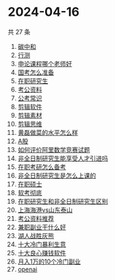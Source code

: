 # 2024-04-16

共 27 条

<!-- BEGIN ZHIHUSEARCH -->
<!-- 最后更新时间 Tue Apr 16 2024 18:07:57 GMT+0800 (China Standard Time) -->
1. [碳中和](https://www.zhihu.com/search?q=碳中和)
1. [行测](https://www.zhihu.com/search?q=行测)
1. [申论课程哪个老师好](https://www.zhihu.com/search?q=申论课程哪个老师好)
1. [国考怎么准备](https://www.zhihu.com/search?q=国考怎么准备)
1. [在职研究生](https://www.zhihu.com/search?q=在职研究生)
1. [考公资料](https://www.zhihu.com/search?q=考公资料)
1. [公考常识](https://www.zhihu.com/search?q=公考常识)
1. [剪辑软件](https://www.zhihu.com/search?q=剪辑软件)
1. [剪辑素材](https://www.zhihu.com/search?q=剪辑素材)
1. [剪辑思维](https://www.zhihu.com/search?q=剪辑思维)
1. [黄磊做菜的水平怎么样](https://www.zhihu.com/search?q=黄磊做菜的水平怎么样)
1. [A股](https://www.zhihu.com/search?q=A股)
1. [如何评价阿里数学竞赛试题](https://www.zhihu.com/search?q=如何评价阿里数学竞赛试题)
1. [非全日制研究生能享受人才引进吗](https://www.zhihu.com/search?q=非全日制研究生能享受人才引进吗)
1. [在职考研怎么备考](https://www.zhihu.com/search?q=在职考研怎么备考)
1. [非全日制研究生是怎么上课的](https://www.zhihu.com/search?q=非全日制研究生是怎么上课的)
1. [在职硕士](https://www.zhihu.com/search?q=在职硕士)
1. [软考彻底](https://www.zhihu.com/search?q=软考彻底)
1. [在职研究生和非全日制研究生区别](https://www.zhihu.com/search?q=在职研究生和非全日制研究生区别)
1. [上海海港vs山东泰山](https://www.zhihu.com/search?q=上海海港vs山东泰山)
1. [考公资料推荐](https://www.zhihu.com/search?q=考公资料推荐)
1. [兼职副业干什么好](https://www.zhihu.com/search?q=兼职副业干什么好)
1. [湖人战胜灰熊](https://www.zhihu.com/search?q=湖人战胜灰熊)
1. [十大冷门暴利生意](https://www.zhihu.com/search?q=十大冷门暴利生意)
1. [十大良心赚钱软件](https://www.zhihu.com/search?q=十大良心赚钱软件)
1. [月入1万的10个冷门副业](https://www.zhihu.com/search?q=月入1万的10个冷门副业)
1. [openai](https://www.zhihu.com/search?q=openai)
<!-- END ZHIHUSEARCH -->
